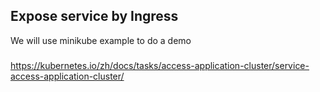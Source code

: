 ## Expose service by Ingress
We will use minikube example to do a demo

###

https://kubernetes.io/zh/docs/tasks/access-application-cluster/service-access-application-cluster/
